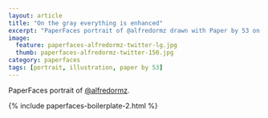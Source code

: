 ```yaml
---
layout: article
title: "On the gray everything is enhanced"
excerpt: "PaperFaces portrait of @alfredormz drawn with Paper by 53 on an iPad."
image: 
  feature: paperfaces-alfredormz-twitter-lg.jpg
  thumb: paperfaces-alfredormz-twitter-150.jpg
category: paperfaces
tags: [portrait, illustration, paper by 53]
---
```


PaperFaces portrait of [@alfredormz](http://twitter.com/alfredormz).

{% include paperfaces-boilerplate-2.html %}